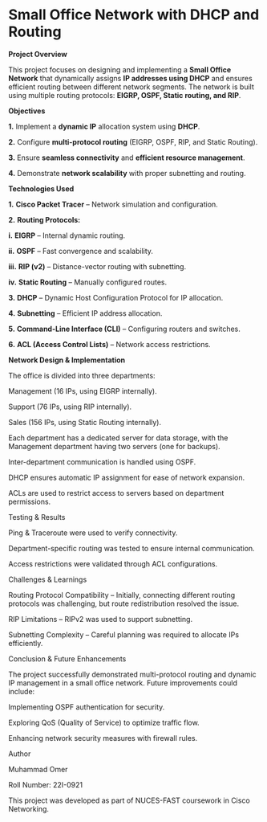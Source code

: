 # Small Office Network with DHCP and Routing

**Project Overview**

This project focuses on designing and implementing a **Small Office Network** that dynamically assigns **IP addresses using DHCP** and ensures efficient routing between different network segments. The network is built using multiple routing protocols: **EIGRP, OSPF, Static routing, and RIP**.

**Objectives**

  **1.**  Implement a **dynamic IP** allocation system using **DHCP**.

  **2.** Configure **multi-protocol routing** (EIGRP, OSPF, RIP, and Static Routing).

  **3.** Ensure **seamless connectivity** and **efficient resource management**.

  **4.** Demonstrate **network scalability** with proper subnetting and routing.

**Technologies Used**

 **1.** **Cisco Packet Tracer** – Network simulation and configuration.

 **2.** **Routing Protocols:**

   **i.** **EIGRP** – Internal dynamic routing.

   **ii.** **OSPF** – Fast convergence and scalability.

   **iii.** **RIP (v2)** – Distance-vector routing with subnetting.

   **iv.** **Static Routing** – Manually configured routes.

**3.** **DHCP** – Dynamic Host Configuration Protocol for IP allocation.

**4.** **Subnetting** – Efficient IP address allocation.

**5.** **Command-Line Interface (CLI)** – Configuring routers and switches.

**6.** **ACL (Access Control Lists)** – Network access restrictions.

**Network Design & Implementation**

The office is divided into three departments:

Management (16 IPs, using EIGRP internally).

Support (76 IPs, using RIP internally).

Sales (156 IPs, using Static Routing internally).

Each department has a dedicated server for data storage, with the Management department having two servers (one for backups).

Inter-department communication is handled using OSPF.

DHCP ensures automatic IP assignment for ease of network expansion.

ACLs are used to restrict access to servers based on department permissions.

Testing & Results

Ping & Traceroute were used to verify connectivity.

Department-specific routing was tested to ensure internal communication.

Access restrictions were validated through ACL configurations.

Challenges & Learnings

Routing Protocol Compatibility – Initially, connecting different routing protocols was challenging, but route redistribution resolved the issue.

RIP Limitations – RIPv2 was used to support subnetting.

Subnetting Complexity – Careful planning was required to allocate IPs efficiently.

Conclusion & Future Enhancements

The project successfully demonstrated multi-protocol routing and dynamic IP management in a small office network. Future improvements could include:

Implementing OSPF authentication for security.

Exploring QoS (Quality of Service) to optimize traffic flow.

Enhancing network security measures with firewall rules.

Author

Muhammad Omer

Roll Number: 22I-0921

This project was developed as part of NUCES-FAST coursework in Cisco Networking.

